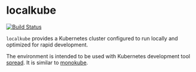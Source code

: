 # localkube
[![Build Status](https://travis-ci.org/redspread/localkube.svg?branch=master)](https://travis-ci.org/redspread/localkube)

`localkube` provides a Kubernetes cluster configured to run locally and optimized for rapid development. 

The environment is intended to be used with Kubernetes development tool [spread](https://github.com/redspread/spread). It is similar to [monokube](https://github.com/polvi/monokube).